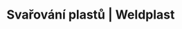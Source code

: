 ---
Link: "file:/Users/vinayakpatel/Downloads/www.weldplast.cz/produkty/svarovani-plastu/spodni-izolace-a-tunely/svarovaci-automaty58"
product_name: "null"
product_id: "null"
title: "Svařování plastů | Weldplast"
product_desc: ""
product_specs: ""
product_downloads: ""
href: ""
accessories: ""
similar_products: ""
---